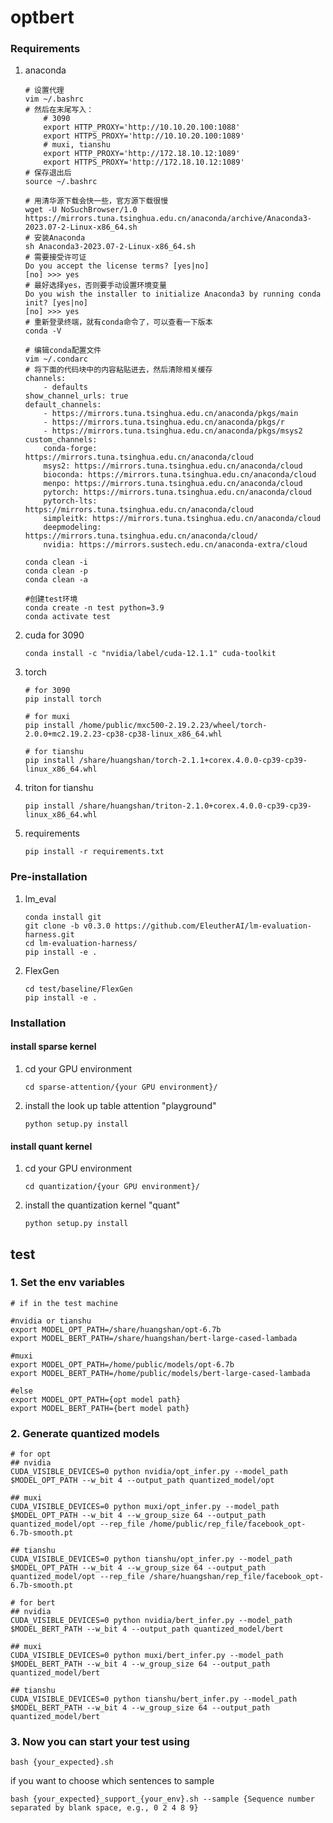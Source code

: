 # optbert

### Requirements
1. anaconda
    ```
    # 设置代理
    vim ~/.bashrc
    # 然后在末尾写入：
        # 3090
        export HTTP_PROXY='http://10.10.20.100:1088'
        export HTTPS_PROXY='http://10.10.20.100:1089'
        # muxi, tianshu
        export HTTP_PROXY='http://172.18.10.12:1089'
        export HTTPS_PROXY='http://172.18.10.12:1089'
    # 保存退出后
    source ~/.bashrc
    
    # 用清华源下载会快一些，官方源下载很慢
    wget -U NoSuchBrowser/1.0 https://mirrors.tuna.tsinghua.edu.cn/anaconda/archive/Anaconda3-2023.07-2-Linux-x86_64.sh
    # 安装Anaconda
    sh Anaconda3-2023.07-2-Linux-x86_64.sh
    # 需要接受许可证
    Do you accept the license terms? [yes|no]
    [no] >>> yes
    # 最好选择yes，否则要手动设置环境变量
    Do you wish the installer to initialize Anaconda3 by running conda init? [yes|no]
    [no] >>> yes
    # 重新登录终端，就有conda命令了，可以查看一下版本
    conda -V

    # 编辑conda配置文件
    vim ~/.condarc
    # 将下面的代码块中的内容粘贴进去，然后清除相关缓存
    channels:
        - defaults
    show_channel_urls: true
    default_channels:
        - https://mirrors.tuna.tsinghua.edu.cn/anaconda/pkgs/main
        - https://mirrors.tuna.tsinghua.edu.cn/anaconda/pkgs/r
        - https://mirrors.tuna.tsinghua.edu.cn/anaconda/pkgs/msys2
    custom_channels:
        conda-forge: https://mirrors.tuna.tsinghua.edu.cn/anaconda/cloud
        msys2: https://mirrors.tuna.tsinghua.edu.cn/anaconda/cloud
        bioconda: https://mirrors.tuna.tsinghua.edu.cn/anaconda/cloud
        menpo: https://mirrors.tuna.tsinghua.edu.cn/anaconda/cloud
        pytorch: https://mirrors.tuna.tsinghua.edu.cn/anaconda/cloud
        pytorch-lts: https://mirrors.tuna.tsinghua.edu.cn/anaconda/cloud
        simpleitk: https://mirrors.tuna.tsinghua.edu.cn/anaconda/cloud
        deepmodeling: https://mirrors.tuna.tsinghua.edu.cn/anaconda/cloud/
        nvidia: https://mirrors.sustech.edu.cn/anaconda-extra/cloud

    conda clean -i
    conda clean -p
    conda clean -a

    #创建test环境
    conda create -n test python=3.9
    conda activate test
    ```
3. cuda for 3090
    ```
    conda install -c "nvidia/label/cuda-12.1.1" cuda-toolkit
    ```
4. torch
    ```
    # for 3090
    pip install torch

    # for muxi
    pip install /home/public/mxc500-2.19.2.23/wheel/torch-2.0.0+mc2.19.2.23-cp38-cp38-linux_x86_64.whl 

    # for tianshu
    pip install /share/huangshan/torch-2.1.1+corex.4.0.0-cp39-cp39-linux_x86_64.whl 
    ```
5. triton for tianshu
    ```
    pip install /share/huangshan/triton-2.1.0+corex.4.0.0-cp39-cp39-linux_x86_64.whl 
    ```
6. requirements
    ```
    pip install -r requirements.txt
    ```

### Pre-installation
1. lm_eval
    ```
    conda install git
    git clone -b v0.3.0 https://github.com/EleutherAI/lm-evaluation-harness.git
    cd lm-evaluation-harness/
    pip install -e .
    ```
2. FlexGen
    ```
    cd test/baseline/FlexGen
    pip install -e .
    ```
### Installation
#### install sparse kernel
1.  cd your GPU environment
    ```
    cd sparse-attention/{your GPU environment}/
    ```
2.  install the look up table attention "playground"
    ```
    python setup.py install
    ```
#### install quant kernel
1.  cd your GPU environment
    ```
    cd quantization/{your GPU environment}/
    ```
2.  install the quantization kernel "quant"
    ```
    python setup.py install
    ```

## test
<!-- ### 1. First check `test` folder has 

    bert model: `bert_model/bert-large-cased-lambada`

    lut mask: `masks/` -->

### 1. Set the env variables
```
# if in the test machine

#nvidia or tianshu
export MODEL_OPT_PATH=/share/huangshan/opt-6.7b
export MODEL_BERT_PATH=/share/huangshan/bert-large-cased-lambada

#muxi
export MODEL_OPT_PATH=/home/public/models/opt-6.7b
export MODEL_BERT_PATH=/home/public/models/bert-large-cased-lambada

#else
export MODEL_OPT_PATH={opt model path}
export MODEL_BERT_PATH={bert model path}
```
### 2. Generate quantized models

```
# for opt
## nvidia
CUDA_VISIBLE_DEVICES=0 python nvidia/opt_infer.py --model_path $MODEL_OPT_PATH --w_bit 4 --output_path quantized_model/opt

## muxi
CUDA_VISIBLE_DEVICES=0 python muxi/opt_infer.py --model_path $MODEL_OPT_PATH --w_bit 4 --w_group_size 64 --output_path quantized_model/opt --rep_file /home/public/rep_file/facebook_opt-6.7b-smooth.pt

## tianshu
CUDA_VISIBLE_DEVICES=0 python tianshu/opt_infer.py --model_path $MODEL_OPT_PATH --w_bit 4 --w_group_size 64 --output_path quantized_model/opt --rep_file /share/huangshan/rep_file/facebook_opt-6.7b-smooth.pt
```

```
# for bert
## nvidia
CUDA_VISIBLE_DEVICES=0 python nvidia/bert_infer.py --model_path $MODEL_BERT_PATH --w_bit 4 --output_path quantized_model/bert

## muxi
CUDA_VISIBLE_DEVICES=0 python muxi/bert_infer.py --model_path $MODEL_BERT_PATH --w_bit 4 --w_group_size 64 --output_path quantized_model/bert

## tianshu
CUDA_VISIBLE_DEVICES=0 python tianshu/bert_infer.py --model_path $MODEL_BERT_PATH --w_bit 4 --w_group_size 64 --output_path quantized_model/bert
```
### 3. Now you can start your test using 
```
bash {your_expected}.sh 
```
if you want to choose which sentences to sample
```
bash {your_expected}_support_{your_env}.sh --sample {Sequence number separated by blank space, e.g., 0 2 4 8 9} 
```
